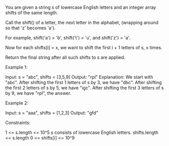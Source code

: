 You are given a string s of lowercase English letters and an integer array
shifts of the same length.

Call the shift() of a letter, the next letter in the alphabet, (wrapping
around so that 'z' becomes 'a').


For example, shift('a') = 'b', shift('t') = 'u', and shift('z') = 'a'.


Now for each shifts[i] = x, we want to shift the first i + 1 letters of s, x
times.

Return the final string after all such shifts to s are applied.


Example 1:


Input: s = "abc", shifts = [3,5,9]
Output: "rpl"
Explanation: We start with "abc".
After shifting the first 1 letters of s by 3, we have "dbc".
After shifting the first 2 letters of s by 5, we have "igc".
After shifting the first 3 letters of s by 9, we have "rpl", the answer.


Example 2:


Input: s = "aaa", shifts = [1,2,3]
Output: "gfd"



Constraints:


1 <= s.length <= 10^5
s consists of lowercase English letters.
shifts.length == s.length
0 <= shifts[i] <= 10^9




